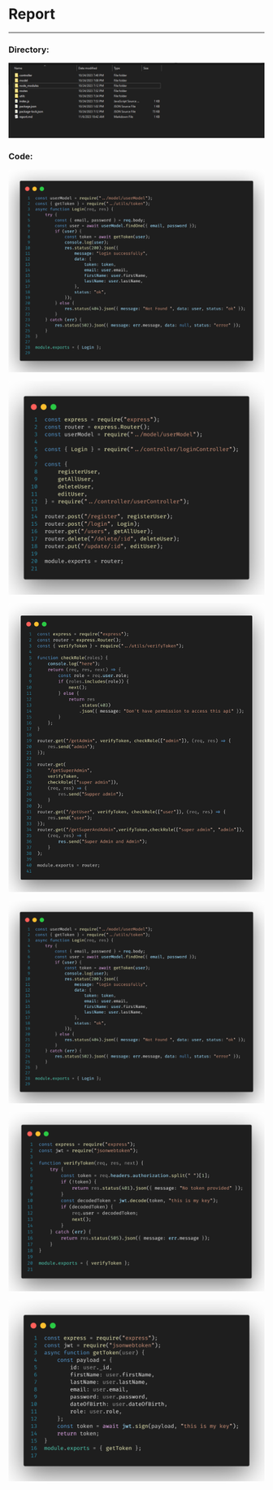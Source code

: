 # Report

---

### Directory:

![](doc.png)

### Code:

![](./uc.png)

![](ur.png)

![](ar.png)

![](lc.png)

![](vt.png)

![](token.png)

